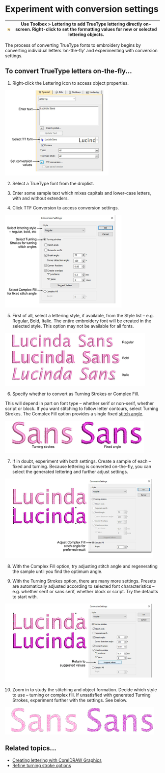 # Experiment with conversion settings

| ![Lettering.png](assets/Lettering.png) | Use Toolbox > Lettering to add TrueType lettering directly on-screen. Right-click to set the formatting values for new or selected lettering objects. |
| -------------------------------------- | ----------------------------------------------------------------------------------------------------------------------------------------------------- |

The process of converting TrueType fonts to embroidery begins by converting individual letters ‘on-the-fly’ and experimenting with conversion settings.

## To convert TrueType letters on-the-fly...

1. Right-click the Lettering icon to access object properties.

![custom_fonts00011.png](assets/custom_fonts00011.png)

2. Select a TrueType font from the droplist.

3. Enter some sample text which mixes capitals and lower-case letters, with and without extenders.

4. Click TTF Conversion to access conversion settings.

![ConversionSettings.png](assets/ConversionSettings.png)

5. First of all, select a lettering style, if available, from the Style list – e.g. Regular, Bold, Italic. The entire embroidery font will be created in the selected style. This option may not be available for all fonts.

![FontStyles.png](assets/FontStyles.png)

6. Specify whether to convert as Turning Strokes or Complex Fill.

This will depend in part on font type – whether serif or non-serif, whether script or block. If you want stitching to follow letter contours, select Turning Strokes. The Complex Fill option provides a single fixed [stitch angle](../../glossary/glossary).

![TurningFixedSample1.png](assets/TurningFixedSample1.png)

7. If in doubt, experiment with both settings. Create a sample of each – fixed and turning. Because lettering is converted on-the-fly, you can select the generated lettering and further adjust settings.

![custom_fonts00020.png](assets/custom_fonts00020.png)

8. With the Complex Fill option, try adjusting stitch angle and regenerating the sample until you find the optimum angle.

9. With the Turning Strokes option, there are many more settings. Presets are automatically adjusted according to selected font characteristics – e.g. whether serif or sans serif, whether block or script. Try the defaults to start with.

![custom_fonts00023.png](assets/custom_fonts00023.png)

10. Zoom in to study the stitching and object formation. Decide which style to use – turning or complex fill. If unsatisfied with generated Turning Strokes, experiment further with the settings. See below.

![TurningFixedSample2.png](assets/TurningFixedSample2.png)

## Related topics...

- [Creating lettering with CorelDRAW Graphics](../../Lettering/lettering_create/Creating_lettering_with_CorelDRAW_Graphics)
- [Refine turning stroke options](Refine_turning_stroke_options)
